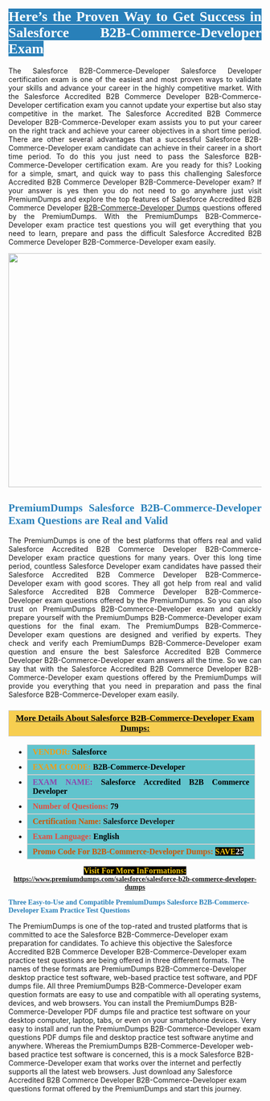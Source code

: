 <h1 style="text-align: justify;"><span style="color:#ffffff;"><span style="font-family:Georgia,serif;"><strong><span style="background-color:#2980b9;">Here’s the Proven Way to Get Success in Salesforce B2B-Commerce-Developer Exam</span></strong></span></span></h1>

<p style="text-align: justify;">The Salesforce B2B-Commerce-Developer Salesforce Developer certification exam is one of the easiest and most proven ways to validate your skills and advance your career in the highly competitive market. With the Salesforce Accredited B2B Commerce Developer B2B-Commerce-Developer certification exam you cannot update your expertise but also stay competitive in the market. The Salesforce Accredited B2B Commerce Developer B2B-Commerce-Developer exam assists you to put your career on the right track and achieve your career objectives in a short time period. There are other several advantages that a successful Salesforce B2B-Commerce-Developer exam candidate can achieve in their career in a short time period. To do this you just need to pass the Salesforce B2B-Commerce-Developer certification exam. Are you ready for this? Looking for a simple, smart, and quick way to pass this challenging Salesforce Accredited B2B Commerce Developer B2B-Commerce-Developer exam? If your answer is yes then you do not need to go anywhere just visit PremiumDumps and explore the top features of Salesforce Accredited B2B Commerce Developer <a href="https://www.premiumdumps.com/salesforce/salesforce-b2b-commerce-developer-dumps">B2B-Commerce-Developer Dumps</a> questions offered by the PremiumDumps. With the PremiumDumps B2B-Commerce-Developer exam practice test questions you will get everything that you need to learn, prepare and pass the difficult Salesforce Accredited B2B Commerce Developer B2B-Commerce-Developer exam easily.</p>

<p style="text-align: center;"><a href="https://www.premiumdumps.com/salesforce/salesforce-b2b-commerce-developer-dumps"><img alt="" src="https://i.imgur.com/KJGzbJ2.jpeg" style="width: 700px; height: 465px;" /></a></p>

<h2 style="text-align: justify;"><span style="color:#2980b9;"><span style="font-family:Georgia,serif;"><strong>PremiumDumps Salesforce B2B-Commerce-Developer Exam Questions are Real and Valid</strong></span></span></h2>

<p style="text-align: justify;">The PremiumDumps is one of the best platforms that offers real and valid Salesforce Accredited B2B Commerce Developer B2B-Commerce-Developer exam practice questions for many years. Over this long time period, countless Salesforce Developer exam candidates have passed their Salesforce Accredited B2B Commerce Developer B2B-Commerce-Developer exam with good scores. They all got help from real and valid Salesforce Accredited B2B Commerce Developer B2B-Commerce-Developer exam questions offered by the PremiumDumps. So you can also trust on PremiumDumps B2B-Commerce-Developer exam and quickly prepare yourself with the PremiumDumps B2B-Commerce-Developer exam questions for the final exam. The PremiumDumps B2B-Commerce-Developer exam questions are designed and verified by experts. They check and verify each PremiumDumps B2B-Commerce-Developer exam question and ensure the best Salesforce Accredited B2B Commerce Developer B2B-Commerce-Developer exam answers all the time. So we can say that with the Salesforce Accredited B2B Commerce Developer B2B-Commerce-Developer exam questions offered by the PremiumDumps will provide you everything that you need in preparation and pass the final Salesforce B2B-Commerce-Developer exam easily.</p>

<h3 style="background: #f7ce50; border: 1px solid rgb(204, 204, 204); padding: 5px 10px; text-align: center;"><span style="font-family:Georgia,serif;"><u><u><span style="color:#000000;"><span style="font-size:11pt"><span style="line-height:normal"><b><span style="font-size:13.0pt"><span cambria="">More Details About Salesforce B2B-Commerce-Developer Exam Dumps:</span></span></b></span></span></span></u></u></span></h3>

<ul>
	<li style="margin:0cm 10pt">
	<div style="background:#61c4cd; border: 1px solid rgb(204, 204, 204); padding: 5px 10px; text-align: justify;"><span style="font-family:Georgia,serif;"><span style="font-size:11pt"><span style="line-height:normal"><b><span style="font-size:12.0pt"><span new="" roman="" times=""><span style="color:#f39c12;">VENDOR:</span> <span style="color:#000000;">Salesforce</span></span></span></b></span></span></span></div>
	</li>
	<li style="margin:0cm 10pt">
	<div style="background: #61c4cd; border: 1px solid rgb(204, 204, 204); padding: 5px 10px; text-align: justify;"><span style="font-family:Georgia,serif;"><span style="font-size:11pt"><span style="line-height:normal"><b><span style="font-size:12.0pt"><span new="" roman="" times=""><span style="color:#f39c12;">EXAM CCODE:</span> <span style="color:#000000;">B2B-Commerce-Developer</span></span></span></b></span></span></span></div>
	</li>
	<li style="margin:0cm 10pt">
	<div style="background: #61c4cd; border: 1px solid rgb(204, 204, 204); padding: 5px 10px; text-align: justify;"><span style="font-family:Georgia,serif;"><span style="font-size:11pt"><span style="line-height:normal"><b><span style="font-size:12.0pt"><span new="" roman="" times=""><span style="color:#8e44ad;">EXAM NAME:</span> <span style="color:#000000;">Salesforce Accredited B2B Commerce Developer</span></span></span></b></span></span></span></div>
	</li>
	<li style="margin:0cm 10pt">
	<div style="background: #61c4cd; border: 1px solid rgb(204, 204, 204); padding: 5px 10px;"><span style="font-family:Georgia,serif;"><span style="font-size:11pt"><span style="line-height:normal"><b><span style="font-size:12.0pt"><span new="" roman="" times=""><span style="color:#e74c3c;">Number of Questions:</span><span style="color:#000000;"><span style="color:#f1c40f;"> </span>79</span></span></span></b></span></span></span></div>
	</li>
	<li style="margin:0cm 10pt">
	<div style="background: #61c4cd; border: 1px solid rgb(204, 204, 204); padding: 5px 10px; text-align: justify;"><span style="font-family:Georgia,serif;"><span style="font-size:11pt"><span style="line-height:normal"><b><span style="font-size:12.0pt"><span new="" roman="" times=""><span style="color:#d35400;">Certification Name:</span> Salesforce Developer</span></span></b></span></span></span></div>
	</li>
	<li style="margin:0cm 10pt">
	<div style="background: #61c4cd; border: 1px solid rgb(204, 204, 204); padding: 5px 10px; text-align: justify;"><span style="font-family:Georgia,serif;"><span style="font-size:11pt"><span style="line-height:normal"><b><span style="font-size:12.0pt"><span new="" roman="" times=""><span style="color:#e74c3c;">Exam Language:</span> <span style="color:#000000;">English</span></span></span></b></span></span></span></div>
	</li>
	<li style="margin:0cm 10pt">
	<div style="background: #61c4cd; border: 1px solid rgb(204, 204, 204); padding: 5px 10px;"><span style="font-family:Georgia,serif;"><span style="font-size:11pt"><span style="line-height:normal"><b><span style="font-size:12.0pt"><span new="" roman="" times=""><span style="color:#d35400;">Promo Code For B2B-Commerce-Developer Dumps:</span><span style="color:#f1c40f;"> <span style="background-color:#000000;">SAVE</span></span><span style="color:#ffffff;"><span style="background-color:#000000;">25</span></span></span></span></b></span></span></span></div>
	</li>
</ul>

<p style="text-align: center;"><span style="font-family:Georgia,serif;"><strong><span style="font-size:16px;"><span style="color:#f1c40f;"><span style="background-color:#000000;">Visit For More InFormations:</span></span></span> <a href="https://www.premiumdumps.com/salesforce/salesforce-b2b-commerce-developer-dumps">https://www.premiumdumps.com/salesforce/salesforce-b2b-commerce-developer-dumps</a></strong></span></p>

<p><span style="color:#2980b9;"><span style="font-family:Georgia,serif;"><strong><strong><strong>Three Easy-to-Use and Compatible PremiumDumps Salesforce B2B-Commerce-Developer Exam Practice Test Questions</strong></strong></strong></span></span></p>

<p>The PremiumDumps is one of the top-rated and trusted platforms that is committed to ace the Salesforce B2B-Commerce-Developer exam preparation for candidates. To achieve this objective the Salesforce Accredited B2B Commerce Developer B2B-Commerce-Developer exam practice test questions are being offered in three different formats. The names of these formats are PremiumDumps B2B-Commerce-Developer desktop practice test software, web-based practice test software, and PDF dumps file. All three PremiumDumps B2B-Commerce-Developer exam question formats are easy to use and compatible with all operating systems, devices, and web browsers. You can install the PremiumDumps B2B-Commerce-Developer PDF dumps file and practice test software on your desktop computer, laptop, tabs, or even on your smartphone devices. Very easy to install and run the PremiumDumps B2B-Commerce-Developer exam questions PDF dumps file and desktop practice test software anytime and anywhere. Whereas the PremiumDumps B2B-Commerce-Developer web-based practice test software is concerned, this is a mock Salesforce B2B-Commerce-Developer exam that works over the internet and perfectly supports all the latest web browsers. Just download any Salesforce Accredited B2B Commerce Developer B2B-Commerce-Developer exam questions format offered by the PremiumDumps and start this journey.</p>
